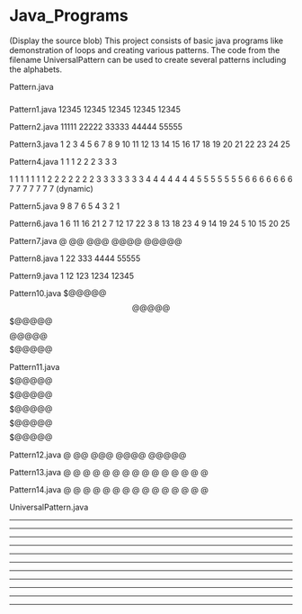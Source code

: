# Java_Programs
(Display the source blob)
This project consists of basic java programs like demonstration of loops and creating various patterns.
The code from the filename UniversalPattern can be used to create several patterns including the alphabets.

Pattern.java
#####
#####
#####
#####
#####

Pattern1.java
12345
12345
12345
12345
12345

Pattern2.java
11111
22222
33333
44444
55555

Pattern3.java
1 2 3 4 5 
6 7 8 9 10 
11 12 13 14 15 
16 17 18 19 20 
21 22 23 24 25

Pattern4.java
1 1 1 
2 2 2 
3 3 3

1 1 1 1 1 1 1 
2 2 2 2 2 2 2 
3 3 3 3 3 3 3 
4 4 4 4 4 4 4 
5 5 5 5 5 5 5 
6 6 6 6 6 6 6 
7 7 7 7 7 7 7 
(dynamic)

Pattern5.java
9 8 7 
6 5 4 
3 2 1 

Pattern6.java
1 6 11 16 21 
2 7 12 17 22 
3 8 13 18 23 
4 9 14 19 24 
5 10 15 20 25 

Pattern7.java
@
@@
@@@
@@@@
@@@@@

Pattern8.java
1
22
333
4444
55555

Pattern9.java
1
12
123
1234
12345

Pattern10.java
$@@@@@
$$@@@@@
$$$@@@@@
$$$$@@@@@
$$$$$@@@@@

Pattern11.java
$$$$$@@@@@
$$$$$@@@@@
$$$$$@@@@@
$$$$$@@@@@
$$$$$@@@@@

Pattern12.java
     @
    @@
   @@@
  @@@@
 @@@@@
 
Pattern13.java
    @ 
   @ @ 
  @ @ @ 
 @ @ @ @ 
@ @ @ @ @ 

Pattern14.java
 @ @ @ @ @ 
  @ @ @ @ 
   @ @ @ 
    @ @ 
     @ 

UniversalPattern.java
* * * * * * * * * * * 
* *     * * *     * * 
*   * *   *   * *   * 
*   * *   *   * *   * 
* *     * * *     * * 
* * * * * * * * * * * 
* *     * * *     * * 
*   * *   *   * *   * 
*   * *   *   * *   * 
* *     * * *     * * 
* * * * * * * * * * * 
